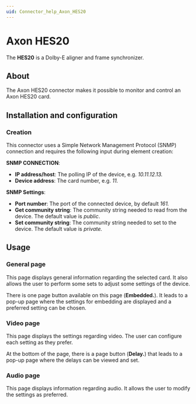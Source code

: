 ```yaml
---
uid: Connector_help_Axon_HES20
---
```


# Axon HES20

The **HES20** is a Dolby-E aligner and frame synchronizer.

## About

The Axon HES20 connector makes it possible to monitor and control an Axon HES20 card.

## Installation and configuration

### Creation

This connector uses a Simple Network Management Protocol (SNMP) connection and requires the following input during element creation:

**SNMP CONNECTION**:

- **IP address/host**: The polling IP of the device, e.g. *10.11.12.13.*
- **Device address**: The card number, e.g. *11.*

**SNMP Settings**:

- **Port number**: The port of the connected device, by default *161.*
- **Get community string**: The community string needed to read from the device. The default value is *public*.
- **Set community string**: The community string needed to set to the device. The default value is *private.*

## Usage

### General page

This page displays general information regarding the selected card. It also allows the user to perform some sets to adjust some settings of the device.

There is one page button available on this page (**Embedded.**). It leads to a pop-up page where the settings for embedding are displayed and a preferred setting can be chosen.

### Video page

This page displays the settings regarding video. The user can configure each setting as they prefer.

At the bottom of the page, there is a page button (**Delay.**) that leads to a pop-up page where the delays can be viewed and set.

### Audio page

This page displays information regarding audio. It allows the user to modify the settings as preferred.
